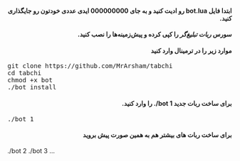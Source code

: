 <h4 dir="rtl">ابتدا فایل bot.lua رو ادیت کنید و به جای 000000000 ایدی عددی خودتون رو جایگذاری کنید.</h4>
<h4 dir="rtl"> سورس <em>ربات تبلیغ‌گر</em> را کپی کرده و پیش‌زمینه‌ها را نصب کنید.</h4>
<h4 dir="rtl">موارد زیر را در ترمینال وارد کنید </h4>
<pre>
<span>git clone https://github.com/MrArsham/tabchi</span>
<span>cd tabchi</span>
<span>chmod +x bot</span>
<span>./bot install</span>
</pre>
<h4 dir="rtl"> برای ساخت ربات جدید <strong>bot 1/.</strong> را وارد کنید.
</h4>
<pre>
<span>./bot 1</span>
</pre> 
<h4 dir="rtl"> برای ساخت ربات های بیشتر هم به همین صورت پیش بروید</h4>
</pre> 
<span>./bot 2</span>
<span>./bot 3</span>
<span>...</span>
</pre> 

